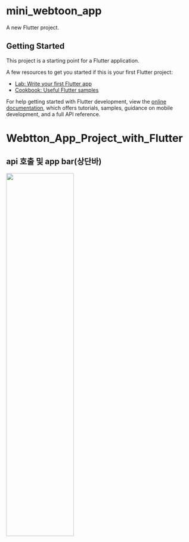 # mini_webtoon_app

A new Flutter project.

## Getting Started

This project is a starting point for a Flutter application.

A few resources to get you started if this is your first Flutter project:

- [Lab: Write your first Flutter app](https://docs.flutter.dev/get-started/codelab)
- [Cookbook: Useful Flutter samples](https://docs.flutter.dev/cookbook)

For help getting started with Flutter development, view the
[online documentation](https://docs.flutter.dev/), which offers tutorials,
samples, guidance on mobile development, and a full API reference.
# Webtton_App_Project_with_Flutter

## api 호출 및 app bar(상단바)
<img src="https://github.com/Chochanguk/Webtton_App_Project_with_Flutter/assets/119058637/3c015228-ad3a-4f39-8f4c-68d653574693" width=60% height=50%/>

